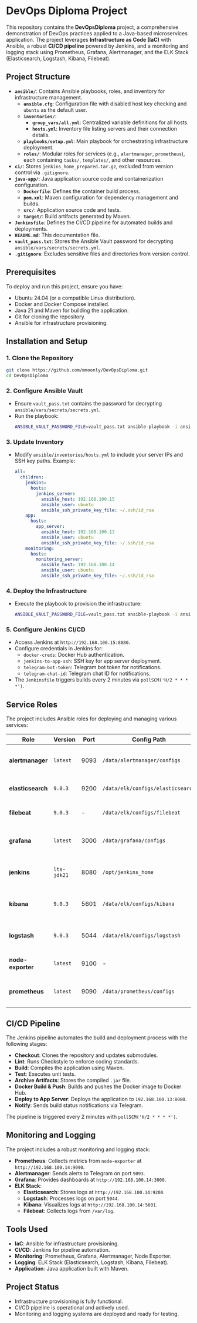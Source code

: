 # DevOps Diploma Project

This repository contains the **DevOpsDiploma** project, a comprehensive demonstration of DevOps practices applied to a Java-based microservices application. The project leverages **Infrastructure as Code (IaC)** with Ansible, a robust **CI/CD pipeline** powered by Jenkins, and a monitoring and logging stack using Prometheus, Grafana, Alertmanager, and the ELK Stack (Elasticsearch, Logstash, Kibana, Filebeat).

## Project Structure

- **`ansible/`**: Contains Ansible playbooks, roles, and inventory for infrastructure management.
  - **`ansible.cfg`**: Configuration file with disabled host key checking and `ubuntu` as the default user.
  - **`inventories/`**:
    - **`group_vars/all.yml`**: Centralized variable definitions for all hosts.
    - **`hosts.yml`**: Inventory file listing servers and their connection details.
  - **`playbooks/setup.yml`**: Main playbook for orchestrating infrastructure deployment.
  - **`roles/`**: Modular roles for services (e.g., `alertmanager`, `prometheus`), each containing `tasks/`, `templates/`, and other resources.
- **`ci/`**: Stores `jenkins_home_prepared.tar.gz`, excluded from version control via `.gitignore`.
- **`java-app/`**: Java application source code and containerization configuration.
  - **`Dockerfile`**: Defines the container build process.
  - **`pom.xml`**: Maven configuration for dependency management and builds.
  - **`src/`**: Application source code and tests.
  - **`target/`**: Build artifacts generated by Maven.
- **`Jenkinsfile`**: Defines the CI/CD pipeline for automated builds and deployments.
- **`README.md`**: This documentation file.
- **`vault_pass.txt`**: Stores the Ansible Vault password for decrypting `ansible/vars/secrets/secrets.yml`.
- **`.gitignore`**: Excludes sensitive files and directories from version control.

## Prerequisites

To deploy and run this project, ensure you have:
- Ubuntu 24.04 (or a compatible Linux distribution).
- Docker and Docker Compose installed.
- Java 21 and Maven for building the application.
- Git for cloning the repository.
- Ansible for infrastructure provisioning.

## Installation and Setup

### 1. Clone the Repository
```bash
git clone https://github.com/mmoonly/DevOpsDiploma.git
cd DevOpsDiploma
```

### 2. Configure Ansible Vault
- Ensure `vault_pass.txt` contains the password for decrypting `ansible/vars/secrets/secrets.yml`.
- Run the playbook:
  ```bash
  ANSIBLE_VAULT_PASSWORD_FILE=vault_pass.txt ansible-playbook -i ansible/inventories/hosts.yml ansible/playbooks/setup.yml
  ```

### 3. Update Inventory
- Modify `ansible/inventories/hosts.yml` to include your server IPs and SSH key paths. Example:
  ```yaml
  all:
    children:
      jenkins:
        hosts:
          jenkins_server:
            ansible_host: 192.168.100.15
            ansible_user: ubuntu
            ansible_ssh_private_key_file: ~/.ssh/id_rsa
      app:
        hosts:
          app_server:
            ansible_host: 192.168.100.13
            ansible_user: ubuntu
            ansible_ssh_private_key_file: ~/.ssh/id_rsa
      monitoring:
        hosts:
          monitoring_server:
            ansible_host: 192.168.100.14
            ansible_user: ubuntu
            ansible_ssh_private_key_file: ~/.ssh/id_rsa
  ```

### 4. Deploy the Infrastructure
- Execute the playbook to provision the infrastructure:
  ```bash
  ANSIBLE_VAULT_PASSWORD_FILE=vault_pass.txt ansible-playbook -i ansible/inventories/hosts.yml ansible/playbooks/setup.yml
  ```

### 5. Configure Jenkins CI/CD
- Access Jenkins at `http://192.168.100.15:8080`.
- Configure credentials in Jenkins for:
  - `docker-creds`: Docker Hub authentication.
  - `jenkins-to-app-ssh`: SSH key for app server deployment.
  - `telegram-bot-token`: Telegram bot token for notifications.
  - `telegram-chat-id`: Telegram chat ID for notifications.
- The `Jenkinsfile` triggers builds every 2 minutes via `pollSCM('H/2 * * * *')`.

## Service Roles

The project includes Ansible roles for deploying and managing various services:

| Role             | Version       | Port  | Config Path                    | Data Path                      | Behavior                                                                 |
|------------------|---------------|-------|--------------------------------|--------------------------------|--------------------------------------------------------------------------|
| **alertmanager** | `latest`      | 9093  | `/data/alertmanager/configs`   | `/data/alertmanager/data`      | Resets if `alertmanager_flush=true`; deploys and configures if `false`.   |
| **elasticsearch**| `9.0.3`       | 9200  | `/data/elk/configs/elasticsearch` | `/data/elk/elasticsearch` | Resets if `elasticsearch_flush=true`; deploys and runs if `false`.        |
| **filebeat**     | `9.0.3`       | -     | `/data/elk/configs/filebeat`   | -                              | Resets logs if `filebeat_flush=true`; collects logs if `false`.           |
| **grafana**      | `latest`      | 3000  | `/data/grafana/configs`        | `/data/grafana/data`           | Resets if `grafana_flush=true`; deploys dashboards if `false`.            |
| **jenkins**      | `lts-jdk21`   | 8080  | `/opt/jenkins_home`            | -                              | Resets if `jenkins_flush=true`; deploys Java/Maven and runs if `false`.   |
| **kibana**       | `9.0.3`       | 5601  | `/data/elk/configs/kibana`     | `/data/elk/kibana`             | Resets if `kibana_flush=true`; deploys and visualizes if `false`.         |
| **logstash**     | `9.0.3`       | 5044  | `/data/elk/configs/logstash`   | `/data/elk/logstash`           | Resets if `logstash_flush=true`; deploys and filters logs if `false`.     |
| **node-exporter**| `latest`      | 9100  | -                              | -                              | Resets if `node_exporter_flush=true`; deploys metrics if `false`.         |
| **prometheus**   | `latest`      | 9090  | `/data/prometheus/configs`     | `/data/prometheus/data`        | Resets if `prometheus_flush=true`; deploys and monitors if `false`.       |

## CI/CD Pipeline

The Jenkins pipeline automates the build and deployment process with the following stages:
- **Checkout**: Clones the repository and updates submodules.
- **Lint**: Runs Checkstyle to enforce coding standards.
- **Build**: Compiles the application using Maven.
- **Test**: Executes unit tests.
- **Archive Artifacts**: Stores the compiled `.jar` file.
- **Docker Build & Push**: Builds and pushes the Docker image to Docker Hub.
- **Deploy to App Server**: Deploys the application to `192.168.100.13:8080`.
- **Notify**: Sends build status notifications via Telegram.

The pipeline is triggered every 2 minutes with `pollSCM('H/2 * * * *')`.

## Monitoring and Logging

The project includes a robust monitoring and logging stack:
- **Prometheus**: Collects metrics from `node-exporter` at `http://192.168.100.14:9090`.
- **Alertmanager**: Sends alerts to Telegram on port `9093`.
- **Grafana**: Provides dashboards at `http://192.168.100.14:3000`.
- **ELK Stack**:
  - **Elasticsearch**: Stores logs at `http://192.168.100.14:9200`.
  - **Logstash**: Processes logs on port `5044`.
  - **Kibana**: Visualizes logs at `http://192.168.100.14:5601`.
  - **Filebeat**: Collects logs from `/var/log`.

## Tools Used

- **IaC**: Ansible for infrastructure provisioning.
- **CI/CD**: Jenkins for pipeline automation.
- **Monitoring**: Prometheus, Grafana, Alertmanager, Node Exporter.
- **Logging**: ELK Stack (Elasticsearch, Logstash, Kibana, Filebeat).
- **Application**: Java application built with Maven.

## Project Status

- Infrastructure provisioning is fully functional.
- CI/CD pipeline is operational and actively used.
- Monitoring and logging systems are deployed and ready for testing.


